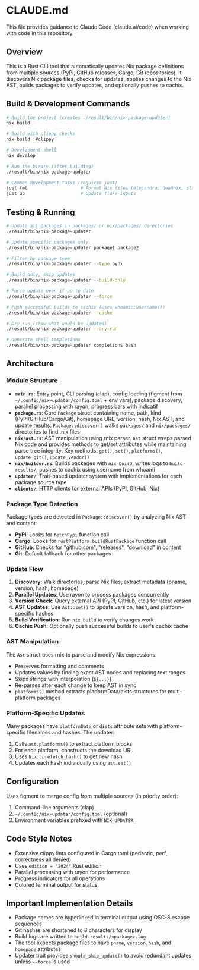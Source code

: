 # CLAUDE.md

This file provides guidance to Claude Code (claude.ai/code) when working with code in this repository.

## Overview

This is a Rust CLI tool that automatically updates Nix package definitions from multiple sources (PyPI, GitHub releases, Cargo, Git repositories). It discovers Nix package files, checks for updates, applies changes to the Nix AST, builds packages to verify updates, and optionally pushes to cachix.

## Build & Development Commands

```bash
# Build the project (creates ./result/bin/nix-package-updater)
nix build

# Build with clippy checks
nix build .#clippy

# Development shell
nix develop

# Run the binary (after building)
./result/bin/nix-package-updater

# Common development tasks (requires just)
just fmt                    # Format Nix files (alejandra, deadnix, statix)
just up                     # Update flake inputs
```

## Testing & Running

```bash
# Update all packages in packages/ or nix/packages/ directories
./result/bin/nix-package-updater

# Update specific packages only
./result/bin/nix-package-updater package1 package2

# Filter by package type
./result/bin/nix-package-updater --type pypi

# Build only, skip updates
./result/bin/nix-package-updater --build-only

# Force update even if up to date
./result/bin/nix-package-updater --force

# Push successful builds to cachix (uses whoami::username())
./result/bin/nix-package-updater --cache

# Dry run (show what would be updated)
./result/bin/nix-package-updater --dry-run

# Generate shell completions
./result/bin/nix-package-updater completions bash
```

## Architecture

### Module Structure

- **`main.rs`**: Entry point, CLI parsing (clap), config loading (figment from `~/.config/nix-updater/config.toml` + env vars), package discovery, parallel processing with rayon, progress bars with indicatif
- **`package.rs`**: Core `Package` struct containing name, path, kind (PyPi/GitHub/Cargo/Git), homepage URL, version, hash, Nix AST, and update results. `Package::discover()` walks `packages/` and `nix/packages/` directories to find .nix files
- **`nix/ast.rs`**: AST manipulation using rnix parser. `Ast` struct wraps parsed Nix code and provides methods to get/set attributes while maintaining parse tree integrity. Key methods: `get()`, `set()`, `platforms()`, `update_git()`, `update_vendor()`
- **`nix/builder.rs`**: Builds packages with `nix build`, writes logs to `build-results/`, pushes to cachix using username from whoami
- **`updater/`**: Trait-based updater system with implementations for each package source type
- **`clients/`**: HTTP clients for external APIs (PyPI, GitHub, Nix)

### Package Type Detection

Package types are detected in `Package::discover()` by analyzing Nix AST and content:
- **PyPi**: Looks for `fetchPypi` function call
- **Cargo**: Looks for `rustPlatform.buildRustPackage` function call
- **GitHub**: Checks for "github.com", "releases", "download" in content
- **Git**: Default fallback for other packages

### Update Flow

1. **Discovery**: Walk directories, parse Nix files, extract metadata (pname, version, hash, homepage)
2. **Parallel Updates**: Use rayon to process packages concurrently
3. **Version Check**: Query external API (PyPI, GitHub, etc.) for latest version
4. **AST Updates**: Use `Ast::set()` to update version, hash, and platform-specific hashes
5. **Build Verification**: Run `nix build` to verify changes work
6. **Cachix Push**: Optionally push successful builds to user's cachix cache

### AST Manipulation

The `Ast` struct uses rnix to parse and modify Nix expressions:
- Preserves formatting and comments
- Updates values by finding exact AST nodes and replacing text ranges
- Skips strings with interpolation (`${...}`)
- Re-parses after each change to keep AST in sync
- `platforms()` method extracts platformData/dists structures for multi-platform packages

### Platform-Specific Updates

Many packages have `platformData` or `dists` attribute sets with platform-specific filenames and hashes. The updater:
1. Calls `ast.platforms()` to extract platform blocks
2. For each platform, constructs the download URL
3. Uses `Nix::prefetch_hash()` to get new hash
4. Updates each hash individually using `ast.set()`

## Configuration

Uses figment to merge config from multiple sources (in priority order):
1. Command-line arguments (clap)
2. `~/.config/nix-updater/config.toml` (optional)
3. Environment variables prefixed with `NIX_UPDATER_`

## Code Style Notes

- Extensive clippy lints configured in Cargo.toml (pedantic, perf, correctness all denied)
- Uses `edition = "2024"` Rust edition
- Parallel processing with rayon for performance
- Progress indicators for all operations
- Colored terminal output for status

## Important Implementation Details

- Package names are hyperlinked in terminal output using OSC-8 escape sequences
- Git hashes are shortened to 8 characters for display
- Build logs are written to `build-results/<package>.log`
- The tool expects package files to have `pname`, `version`, `hash`, and `homepage` attributes
- Updater trait provides `should_skip_update()` to avoid redundant updates unless `--force` is used
